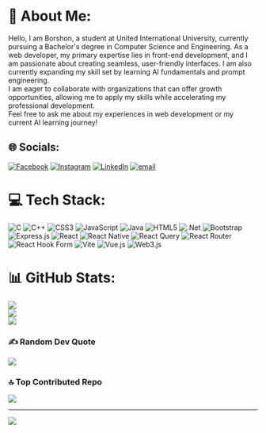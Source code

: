 # 💫 About Me:
Hello, I am Borshon, a student at United International University, currently pursuing a Bachelor's degree in Computer Science and Engineering. As a web developer, my primary expertise lies in front-end development, and I am passionate about creating seamless, user-friendly interfaces. I am also currently expanding my skill set by learning AI fundamentals and prompt engineering.<br>I am eager to collaborate with organizations that can offer growth opportunities, allowing me to apply my skills while accelerating my professional development.<br>Feel free to ask me about my experiences in web development or my current AI learning journey!


## 🌐 Socials:
[![Facebook](https://img.shields.io/badge/Facebook-%231877F2.svg?logo=Facebook&logoColor=white)](https://facebook.com/adnan.borshon.1) [![Instagram](https://img.shields.io/badge/Instagram-%23E4405F.svg?logo=Instagram&logoColor=white)](https://instagram.com/adnan_borshon) [![LinkedIn](https://img.shields.io/badge/LinkedIn-%230077B5.svg?logo=linkedin&logoColor=white)](https://linkedin.com/in/adnan-borshon) [![email](https://img.shields.io/badge/Email-D14836?logo=gmail&logoColor=white)](mailto:adnan.borshon@gmail.com) 

# 💻 Tech Stack:
![C](https://img.shields.io/badge/c-%2300599C.svg?style=plastic&logo=c&logoColor=white) ![C++](https://img.shields.io/badge/c++-%2300599C.svg?style=plastic&logo=c%2B%2B&logoColor=white) ![CSS3](https://img.shields.io/badge/css3-%231572B6.svg?style=plastic&logo=css3&logoColor=white) ![JavaScript](https://img.shields.io/badge/javascript-%23323330.svg?style=plastic&logo=javascript&logoColor=%23F7DF1E) ![Java](https://img.shields.io/badge/java-%23ED8B00.svg?style=plastic&logo=openjdk&logoColor=white) ![HTML5](https://img.shields.io/badge/html5-%23E34F26.svg?style=plastic&logo=html5&logoColor=white) ![.Net](https://img.shields.io/badge/.NET-5C2D91?style=plastic&logo=.net&logoColor=white) ![Bootstrap](https://img.shields.io/badge/bootstrap-%238511FA.svg?style=plastic&logo=bootstrap&logoColor=white) ![Express.js](https://img.shields.io/badge/express.js-%23404d59.svg?style=plastic&logo=express&logoColor=%2361DAFB) ![React](https://img.shields.io/badge/react-%2320232a.svg?style=plastic&logo=react&logoColor=%2361DAFB) ![React Native](https://img.shields.io/badge/react_native-%2320232a.svg?style=plastic&logo=react&logoColor=%2361DAFB) ![React Query](https://img.shields.io/badge/-React%20Query-FF4154?style=plastic&logo=react%20query&logoColor=white) ![React Router](https://img.shields.io/badge/React_Router-CA4245?style=plastic&logo=react-router&logoColor=white) ![React Hook Form](https://img.shields.io/badge/React%20Hook%20Form-%23EC5990.svg?style=plastic&logo=reacthookform&logoColor=white) ![Vite](https://img.shields.io/badge/vite-%23646CFF.svg?style=plastic&logo=vite&logoColor=white) ![Vue.js](https://img.shields.io/badge/vue.js-%2335495e.svg?style=plastic&logo=vuedotjs&logoColor=%234FC08D) ![Web3.js](https://img.shields.io/badge/web3.js-F16822?style=plastic&logo=web3.js&logoColor=white)
# 📊 GitHub Stats:
![](https://github-readme-stats.vercel.app/api?username=adnan-borshon&theme=gruvbox_light&hide_border=false&include_all_commits=true&count_private=false)<br/>
![](https://nirzak-streak-stats.vercel.app/?user=adnan-borshon&theme=gruvbox_light&hide_border=false)<br/>
![](https://github-readme-stats.vercel.app/api/top-langs/?username=adnan-borshon&theme=gruvbox_light&hide_border=false&include_all_commits=true&count_private=false&layout=compact)

### ✍️ Random Dev Quote
![](https://quotes-github-readme.vercel.app/api?type=horizontal&theme=radical)

### 🔝 Top Contributed Repo
![](https://github-contributor-stats.vercel.app/api?username=adnan-borshon&limit=5&theme=dark&combine_all_yearly_contributions=true)

---
[![](https://visitcount.itsvg.in/api?id=adnan-borshon&icon=0&color=0)](https://visitcount.itsvg.in)

<!-- Proudly created with GPRM ( https://gprm.itsvg.in ) -->
